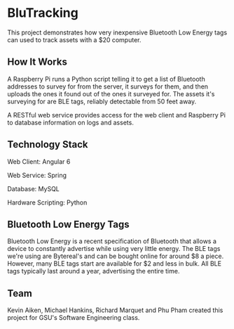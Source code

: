 # BluTracking

This project demonstrates how very inexpensive Bluetooth Low Energy tags can used to track assets with a $20 computer.

## How It Works

A Raspberry Pi runs a Python script telling it to get a list of Bluetooth addresses to survey for from the server, it surveys for them, and then uploads the ones it found out of the ones it surveyed for. The assets it's surveying for are BLE tags, reliably detectable from 50 feet away.

A RESTful web service provides access for the web client and Raspberry Pi to database information on logs and assets.

## Technology Stack

Web Client: Angular 6

Web Service: Spring

Database: MySQL

Hardware Scripting: Python

## Bluetooth Low Energy Tags

Bluetooth Low Energy is a recent specification of Bluetooth that allows a device to constantly advertise while using very little energy. The BLE tags we're using are Bytereal's and can be bought online for around $8 a piece. However, many BLE tags start are available for $2 and less in bulk. All BLE tags typically last around a year, advertising the entire time.

## Team

Kevin Aiken, Michael Hankins, Richard Marquet and Phu Pham created this project for GSU's Software Engineering class.
